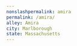 ```yaml
---
﻿nonslashpermalink: amira
permalink: /amira/
alley: Amira
city: Marlborough
state: Massachusetts
---
```


